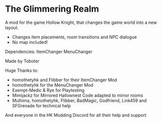 # The Glimmering Realm

A mod for the game Hollow Knight, that changes the game world into a new layout.

- Changes item placements, room transitions and NPC dialogue
- No map included!

Dependencies:
ItemChanger
MenuChanger

Made by Toboter

Huge Thanks to:

- homothetyhk and Flibber for their ItemChanger Mod
- homothetyhk for the MenuChanger Mod
- Exempt-Medic & Rye for Playtesting
- Mimijackz for Mirrored Hallownest Code adapted to mirror rooms
- Mulhima, homothetyhk, Flibber, BadMagic, Godfriend, Link459 and SFGrenade for technical help

And everyone in the HK Modding Discord for all their help and support

